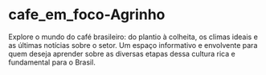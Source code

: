 # cafe_em_foco-Agrinho
Explore o mundo do café brasileiro: do plantio à colheita, os climas ideais e as últimas notícias sobre o setor. Um espaço informativo e envolvente para quem deseja aprender sobre as diversas etapas dessa cultura rica e fundamental para o Brasil.

